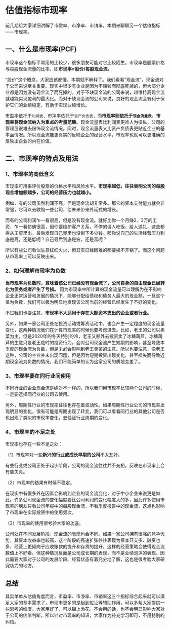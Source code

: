 # 估值指标市现率

前几期给大家详细讲解了市盈率、市净率、市销率，本期来聊聊另一个估值指标——市现率。

## 一、什么是市现率(PCF)

市现率这个指标平常用的比较少，很多朋友可能对它比较陌生。市现率是股票价格与每股现金流量的比率，即**市现率=股价/每股现金流。**

“股价”这个概念，大家应该都懂，本期就不解释了。我们看看“现金流”，现金流对于公司来说至关重要。现实中很少有企业是因为不赚钱而彻底死掉的，但大部分企业都是因为没有现金流了而死掉的。对于不缺现金流的公司来说，越维持高现金流就越能实现盈利的最大化。而对于缺现金流的公司来说，良好的现金流会有利于保护它们的业绩稳定、有助于实现业绩增长。

市盈率依托于`利润表`、市净率依托于`资产负债表`，而**市现率则依托于`现金流量表`**，**市现率将现金流纳入为重点的考量范畴**。现金流量表比利润表更难人为操纵，公司的管理层很难去粉饰现金流情况。同时，现金流量表又比资产负债表更贴近企业的基本面情况。所以现金流能更真实的反映企业的经营水平，市现率也就可以更准确的反映出企业的内在价值。

## 二、市现率的特点及用法

### 1、市现率的高低含义

市现率可用来评价股票的价格水平和风险水平。**市现率越低，往往表明公司的每股现金增加额越多，公司的经营压力也就越小。**

例如，有的公司虽然利润不高，但是现金流却非常多。那它的资本支付能力就会非常强，它可以去收购一些公司，给未来带来外延式的增长。

而有的公司利润乍一看很高，但是没有现金流。就好比你一个月赚2、3万的工资，乍一看仿佛很高，但你要维护客户关系，不停的请人吃饭、给人送礼，这些都得从工资里出，最后发现自己兜里也没剩下多少钱。那你说自己的生活经营压力到底是高，还是低呢？自己最后到底是穷，还是富呢？

所以有些公司看似生意红红火火，但其实已经困难的都要揭不开锅了。而这个问题从市现率上可以反映出来。

### 2、如何理解市现率为负数

**当市现率为负数时，意味着该公司已经没有现金流了，公司自身的自由现金已经转化为债务或者产生了亏损。** 因为市现率中所计算的现金流量可以理解为在不影响企业正常运营和发展的情况下，能够分配给债权和债务人最大的现金额，一旦这个值为负数，我们可以极为明显地发现该公司当前的经营已经发生了不好的变化。

不过我们也要注意，**市现率不大适用于存在大额资本支出的企业或者行业。**

另外，如果一家公司正处在投资活动或筹资活动中，也会产生一定程度的现金流量变化，这两种情况我们在计算市现率的时候也要考虑进去。比如，老王的公司以卖菜为主，但是2020年的冬天特别的冷，老王又额外去投资卖了冰糖葫芦。冰糖葫芦的生意只是老王临时的投资行为，会对公司现金流产生短期的影响，甚至导致本季度的现金流为负数，但是未必会影响到老王卖菜的生意。所以也要注意，像老王这种，公司的主业并未出现问题，但是因为短期投资出现变化、甚至损失而导致近期现金流为负数的情况，我们不能简单的认为这家公司的质地变差了。

### 3、市现率要在同行业间使用

不同行业的企业现金流是绝对不一样的，所以我们用市现率比较两个公司的时候，一定要选择同行业的公司去使用。

另外，周期性行业的市现率往往也存在着波动性。如果周期性行业公司的市现率出现明显的变化，很有可能是周期出现了转变，我们可以看看同行业的其他公司是否也出现了类似的市现率变化，去验证行业周期的变化。

### 4、市现率的不足之处

市现率也存在一些不足之处：

（1）市现率对一些**新兴的行业或成长早期的公司**不太友好。

有些行业或公司正处于起步阶段，公司的现金流往往并不充裕，反映在市现率上会有些失真。

（2）市现率的结果有时候不稳定。

在现实中有很多外在因素会影响到企业的现金流变化，对于中小企业来说更是如此。许多公司现金流的变化幅度要比公司利润的变化幅度大的多，因此许多使用市现率的朋友只看公司年报中的每股现金流，不看季度报告中的现金流，这点也影响了市现率在实际投资中的使用频次。

（3）市现率的使用很考验大家的功底。

公司处在不同发展阶段，现金流的表现也会不同。如果一家公司拥有很强的竞争优势，其资本收益率也较高，这个阶段的高速扩张往往表现为资本开支多、融资也多，经营上更倾向于应收账款的提升和存货的提升，这样的经营策略会使得现金流数值上不好看。但这种情况反而是公司成长期的表现，而不是业绩泡沫的表现。因此需要大家对于公司的发展阶段、经营状态有着充分地了解，这也是很考验大家研究功力的地方。

## 总结

其实单单从估值角度而言，市盈率、市净率、市销率这三个指标综合起来就可以满足大家的基本需求了，市现率更多的是起到佐证等辅助作用，可以多帮大家提供一些思考的维度。大家用好了，可以锦上添花。不会用的话，也不会明显影响大家对于公司的估值判断。所以针对市现率的知识，大家作为补充学习即可，不用特别的纠结。
